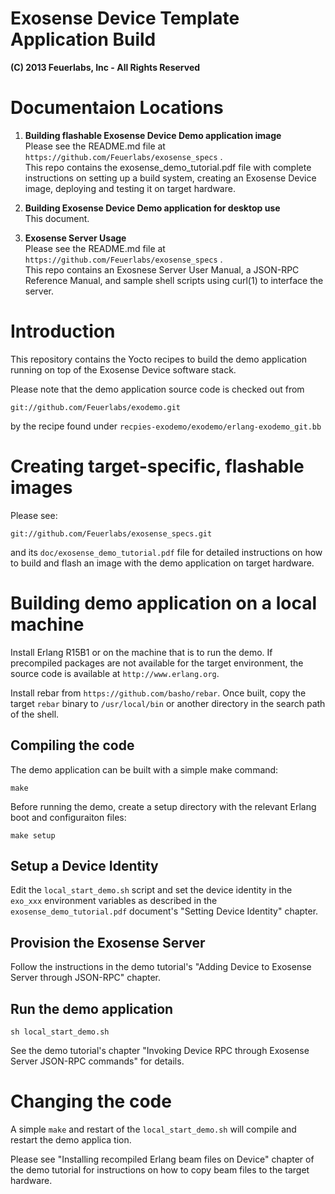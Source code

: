 # Exosense Device Template Application Build
**(C) 2013 Feuerlabs, Inc - All Rights Reserved**

# Documentaion Locations

1. **Building flashable Exosense Device Demo application image**<br>
Please see the README.md file at
 `https://github.com/Feuerlabs/exosense_specs` .<br> This repo contains
the exosense_demo_tutorial.pdf file with complete instructions on setting up
a build system, creating an Exosense Device image, deploying and testing it
on target hardware.

2. **Building Exosense Device Demo application for desktop use**<br>
This document.

3. **Exosense Server Usage**<br>
Please see the README.md file at
 `https://github.com/Feuerlabs/exosense_specs` .<br> This repo contains
an Exosnese Server User Manual, a JSON-RPC Reference Manual, and
sample shell scripts using curl(1) to interface the server.

# Introduction

This repository contains the Yocto recipes to build the demo
application running on top of the Exosense Device software stack.

Please note that the demo application source code is checked out from

    git://github.com/Feuerlabs/exodemo.git

by the recipe found under `recpies-exodemo/exodemo/erlang-exodemo_git.bb`

# Creating target-specific, flashable images

Please see:

    git://github.com/Feuerlabs/exosense_specs.git

and its `doc/exosense_demo_tutorial.pdf` file for detailed
instructions on how to build and flash an image with the demo
application on target hardware.

# Building demo application on a local machine

Install Erlang R15B1 or on the machine that is to run the demo. If
precompiled packages are not available for the target environment, the
source code is available at `http://www.erlang.org`.

Install rebar from `https://github.com/basho/rebar`. Once built, copy
the target `rebar` binary to `/usr/local/bin` or another directory in
the search path of the shell.

## Compiling the code

The demo application can be built with a simple make command:

    make

Before running the demo, create a setup directory with the relevant Erlang boot and configuraiton files:

    make setup

## Setup a Device Identity
Edit the `local_start_demo.sh` script and set the device identity in
the `exo_xxx` environment variables as described in the
`exosense_demo_tutorial.pdf` document's "Setting Device Identity"
chapter.

## Provision the Exosense Server
Follow the instructions in the demo tutorial's "Adding Device to
Exosense Server through JSON-RPC" chapter.

## Run the demo application

    sh local_start_demo.sh

See the demo tutorial's chapter "Invoking Device RPC through Exosense
Server JSON-RPC commands" for details.


# Changing the code

A simple `make` and restart of the `local_start_demo.sh` will compile
and restart the demo applica tion.

Please see "Installing recompiled Erlang beam files on Device" chapter
of the demo tutorial for instructions on how to copy beam files to the
target hardware.


    

